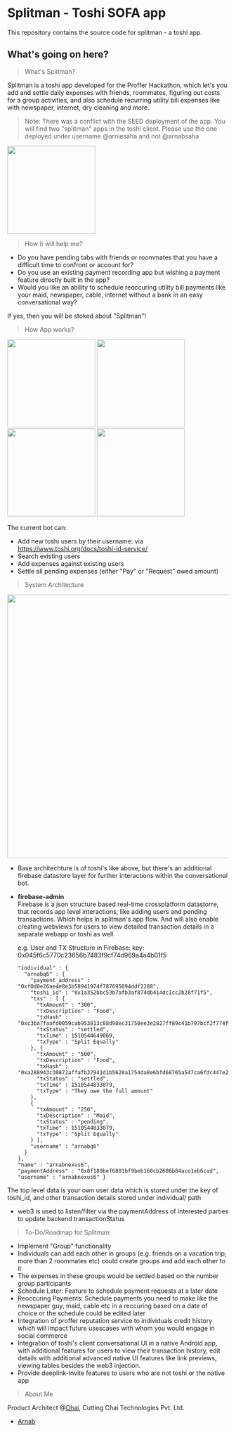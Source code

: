 # Splitman - Toshi SOFA app
This repository contains the source code for splitman - a toshi app.

## What's going on here?
> What's Splitman?

Splitman is a toshi app developed for the Proffer Hackathon, which let's you add and settle daily expenses with friends, roommates, figuring out costs for a group activities, and also schedule recurring utility bill expenses like with newspaper, internet, dry cleaning and more. 

> Note: There was a conflict with the SEED deployment of the app. You will find two "splitman" apps in the toshi client. 
Please use the one deployed under username @arniesaha and not @arnabsaha

<img src = "https://lh3.googleusercontent.com/-XPCcUgT0ddM/Wgm0k5OqkGI/AAAAAAAAGsc/0k-FnkXJ-nMm408GmkcEMUxVMW4Y68CYACL0BGAYYCw/h2160/6374528080290022692%253Faccount_id%253D0" width="200px">

> How it will help me?

* Do you have pending tabs with friends or roommates that you have a difficult time to confront or account for?
* Do you use an existing payment recording app but wishing a payment feature directly built in the app?
* Would you like an ability to schedule reoccuring utility bill payments like your maid, newspaper, cable, internet without a bank in an easy conversational way?

If yes, then you will be stoked about "Splitman"!

> How App works?

<img src="https://lh3.googleusercontent.com/-Uz1i5fAEVJo/WgkmvUFiwqI/AAAAAAAAGrM/EOumDcVBozgIw2USrFOy79OfGD585m0YgCL0BGAYYCw/h2160/9035047960834344901%253Faccount_id%253D0" width="200px"> <img src="https://lh3.googleusercontent.com/-cfUkxCFgLlc/WgkmuViiitI/AAAAAAAAGq8/Bozv40AfkUwQjbyTyySgDdGPNTWz2HvtQCL0BGAYYCw/h2160/5026396371626723057%253Faccount_id%253D0" width="200px"> <img src="https://lh3.googleusercontent.com/-9D_hg8bp0UU/WgkmtkeSEGI/AAAAAAAAGqs/nV44TELFVukC-U_rJZpPNnNjxV4lODw_ACL0BGAYYCw/h2160/6290967093477318946%253Faccount_id%253D0" width="200px"> <img src="https://lh3.googleusercontent.com/-4qm0psu4HQc/Wgkmsh65gRI/AAAAAAAAGrg/47BEi_MJImk5f5p7_qBNw5xqhi_TyftIgCL0BGAYYCw/h2160/936967223953786355%253Faccount_id%253D0" width="200px">


The current bot can:

* Add new toshi users by their username: via https://www.toshi.org/docs/toshi-id-service/
* Search existing users
* Add expenses against existing users
* Settle all pending expenses (either "Pay" or "Request" owed amount)

> System Architecture

<img src="https://lh3.googleusercontent.com/-GIt6xXhXi1A/WgnGc-OXOKI/AAAAAAAAGss/j8KiQaVbCWM05zLW_u3-5CxLGsGSuobgACL0BGAYYCw/h349/2017-11-13.jpg" width="600px">

* Base architechture is of toshi's like above, but there's an additional firebase datastore layer for further interactions within the conversational bot.
* **firebase-admin**<br>
  Firebase is a json structure based real-time crossplatform datastorre, that records app level interactions, like adding users and pending transactions. Which helps in splitman's app flow. And will also enable creating webviews for users to view detailed transaction details in a separate webapp or toshi as well

  e.g. User and TX Structure in Firebase:
  key: 0x045f6c5770c23656b7483f9cf74d969a4a4b01f5

  ``` {
  "individual" : {
    "arnabq6" : {
      "payment_address" : "0xf0d0e26ae4e8e3b58941974f787695094ddf2288",
      "toshi_id" : "0x1a352bbc53b7afb3af874db414dc1cc2b28f71f5",
      "txs" : [ {
        "txAmount" : "300",
        "txDescription" : "Food",
        "txHash" : "0xc3ba7faafd0059cab953813c88d98ec31750ee3e2827ff89c41b797bcf2f774f",
        "txStatus" : "settled",
        "txTime" : 1510544649069,
        "txType" : "Split Equally"
      }, {
        "txAmount" : "500",
        "txDescription" : "Food",
        "txHash" : "0xa288943c30872affafb37941d1b5628a1754da8e6bfd68765a547ca6fdc447e2",
        "txStatus" : "settled",
        "txTime" : 1510544833879,
        "txType" : "They owe the full amount"
      },
      {
        "txAmount" : "250",
        "txDescription" : "Maid",
        "txStatus" : "pending",
        "txTime" : 1510544833879,
        "txType" : "Split Equally"
      } ],
      "username" : "arnabq6"
    }
  },
  "name" : "arnabnexus6",
  "paymentAddress" : "0x8f189bef6801bf9beb160cb2686b84ace1eb6cad",
  "username" : "arnabnexus6" } 

The top level data is your own user data which is stored under the key of toshi_id, and other transaction details stored under individual/<toshi-username> path

* web3 is used to listen/filter via the paymentAddress of interested parties to update backend transactionStatus



>To-Do/Roadmap for Splitman:

* Implement "Group" functionality 
* Individuals can add each other in groups (e.g. friends on a vacation trip, more than 2 roommates etc) could create groups and add each other to it
* The expenses in these groups would be settled based on the number group participants
* Schedule Later: Feature to schedule payment requests at a later date
* Reoccuring Payments: Schedule payments you need to make like the newspaper guy, maid, cable etc in a reccuring based on a date of choice or the schedule could be edited later
* Integration of proffer reputation service to individuals credit history which will impact future usescases with whom you would engage in social commerce
* Integration of toshi's client conversational UI in a native Android app, with additional features for users to view their transaction history, edit details with additional advanced native UI features like link previews, viewing tables besides the web3 injection.
* Provide deeplink-invite features to users who are not toshi or the native app 



>About Me

Product Architect @<a href="https://ohaiapp.com//">Ohai</a>, Cutting Chai Technologies Pvt. Ltd.
*  <a href="https://angel.co/arniesaha/">Arnab</a>

